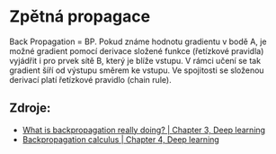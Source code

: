 # Zpětná propagace
Back Propagation = BP. 
Pokud známe hodnotu gradientu v bodě A, je možné gradient pomocí derivace složené funkce (řetízkové pravidla) vyjádřit i pro prvek sítě B, který je blíže vstupu. V rámci učení se tak gradient šíří od výstupu směrem ke vstupu.
Ve spojitosti se složenou derivací platí řetízkové pravidlo (chain rule).

## Zdroje:
- [What is backpropagation really doing? | Chapter 3, Deep learning](https://www.youtube.com/watch?v=Ilg3gGewQ5U)
- [Backpropagation calculus | Chapter 4, Deep learning](https://www.youtube.com/watch?v=tIeHLnjs5U8)